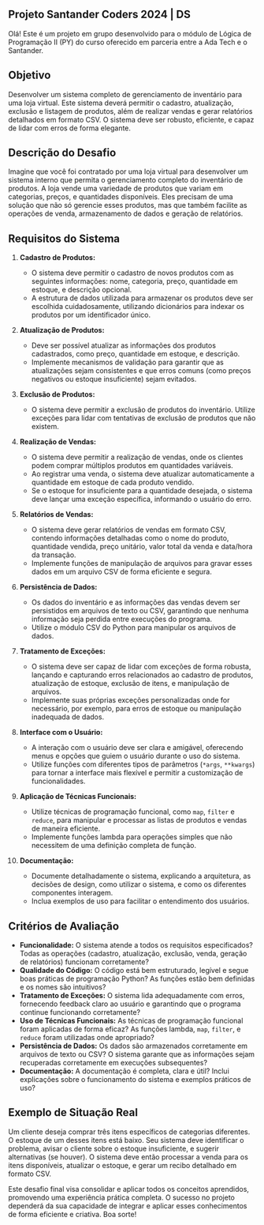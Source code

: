 ## Projeto Santander Coders 2024 | DS

Olá! Este é um projeto em grupo desenvolvido para o módulo de Lógica de Programação II (PY) do curso oferecido em parceria entre a Ada Tech e o Santander.

## Objetivo

Desenvolver um sistema completo de gerenciamento de inventário para uma loja virtual. Este sistema deverá permitir o cadastro, atualização, exclusão e listagem de produtos, além de realizar vendas e gerar relatórios detalhados em formato CSV. O sistema deve ser robusto, eficiente, e capaz de lidar com erros de forma elegante.

## Descrição do Desafio

Imagine que você foi contratado por uma loja virtual para desenvolver um sistema interno que permita o gerenciamento completo do inventário de produtos. A loja vende uma variedade de produtos que variam em categorias, preços, e quantidades disponíveis. Eles precisam de uma solução que não só gerencie esses produtos, mas que também facilite as operações de venda, armazenamento de dados e geração de relatórios.

## Requisitos do Sistema

1. **Cadastro de Produtos:**

   - O sistema deve permitir o cadastro de novos produtos com as seguintes informações: nome, categoria, preço, quantidade em estoque, e descrição opcional.
   - A estrutura de dados utilizada para armazenar os produtos deve ser escolhida cuidadosamente, utilizando dicionários para indexar os produtos por um identificador único.

2. **Atualização de Produtos:**

   - Deve ser possível atualizar as informações dos produtos cadastrados, como preço, quantidade em estoque, e descrição.
   - Implemente mecanismos de validação para garantir que as atualizações sejam consistentes e que erros comuns (como preços negativos ou estoque insuficiente) sejam evitados.

3. **Exclusão de Produtos:**

   - O sistema deve permitir a exclusão de produtos do inventário. Utilize exceções para lidar com tentativas de exclusão de produtos que não existem.

4. **Realização de Vendas:**

   - O sistema deve permitir a realização de vendas, onde os clientes podem comprar múltiplos produtos em quantidades variáveis.
   - Ao registrar uma venda, o sistema deve atualizar automaticamente a quantidade em estoque de cada produto vendido.
   - Se o estoque for insuficiente para a quantidade desejada, o sistema deve lançar uma exceção específica, informando o usuário do erro.

5. **Relatórios de Vendas:**

   - O sistema deve gerar relatórios de vendas em formato CSV, contendo informações detalhadas como o nome do produto, quantidade vendida, preço unitário, valor total da venda e data/hora da transação.
   - Implemente funções de manipulação de arquivos para gravar esses dados em um arquivo CSV de forma eficiente e segura.

6. **Persistência de Dados:**

   - Os dados do inventário e as informações das vendas devem ser persistidos em arquivos de texto ou CSV, garantindo que nenhuma informação seja perdida entre execuções do programa.
   - Utilize o módulo CSV do Python para manipular os arquivos de dados.

7. **Tratamento de Exceções:**

   - O sistema deve ser capaz de lidar com exceções de forma robusta, lançando e capturando erros relacionados ao cadastro de produtos, atualização de estoque, exclusão de itens, e manipulação de arquivos.
   - Implemente suas próprias exceções personalizadas onde for necessário, por exemplo, para erros de estoque ou manipulação inadequada de dados.

8. **Interface com o Usuário:**

   - A interação com o usuário deve ser clara e amigável, oferecendo menus e opções que guiem o usuário durante o uso do sistema.
   - Utilize funções com diferentes tipos de parâmetros (`*args`, `**kwargs`) para tornar a interface mais flexível e permitir a customização de funcionalidades.

9. **Aplicação de Técnicas Funcionais:**

   - Utilize técnicas de programação funcional, como `map`, `filter` e `reduce`, para manipular e processar as listas de produtos e vendas de maneira eficiente.
   - Implemente funções lambda para operações simples que não necessitem de uma definição completa de função.

10. **Documentação:**
    - Documente detalhadamente o sistema, explicando a arquitetura, as decisões de design, como utilizar o sistema, e como os diferentes componentes interagem.
    - Inclua exemplos de uso para facilitar o entendimento dos usuários.

## Critérios de Avaliação

- **Funcionalidade:** O sistema atende a todos os requisitos especificados? Todas as operações (cadastro, atualização, exclusão, venda, geração de relatórios) funcionam corretamente?
- **Qualidade do Código:** O código está bem estruturado, legível e segue boas práticas de programação Python? As funções estão bem definidas e os nomes são intuitivos?
- **Tratamento de Exceções:** O sistema lida adequadamente com erros, fornecendo feedback claro ao usuário e garantindo que o programa continue funcionando corretamente?
- **Uso de Técnicas Funcionais:** As técnicas de programação funcional foram aplicadas de forma eficaz? As funções lambda, `map`, `filter`, e `reduce` foram utilizadas onde apropriado?
- **Persistência de Dados:** Os dados são armazenados corretamente em arquivos de texto ou CSV? O sistema garante que as informações sejam recuperadas corretamente em execuções subsequentes?
- **Documentação:** A documentação é completa, clara e útil? Inclui explicações sobre o funcionamento do sistema e exemplos práticos de uso?

## Exemplo de Situação Real

Um cliente deseja comprar três itens específicos de categorias diferentes. O estoque de um desses itens está baixo. Seu sistema deve identificar o problema, avisar o cliente sobre o estoque insuficiente, e sugerir alternativas (se houver). O sistema deve então processar a venda para os itens disponíveis, atualizar o estoque, e gerar um recibo detalhado em formato CSV.

Este desafio final visa consolidar e aplicar todos os conceitos aprendidos, promovendo uma experiência prática completa. O sucesso no projeto dependerá da sua capacidade de integrar e aplicar esses conhecimentos de forma eficiente e criativa. Boa sorte! 